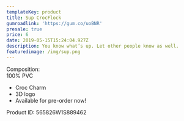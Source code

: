 ```yaml
---
templateKey: product
title: Sup CrocFlock
gumroadlink: 'https://gum.co/uoBNR'
presale: true
price: 6
date: 2019-05-15T15:24:04.927Z
description: You know what’s up. Let other people know as well.
featuredimage: /img/sup.png
---
```

Composition:\
100% PVC

* Croc Charm
* 3D logo
* Available for pre-order now!

Product ID: 565826W1S889462
